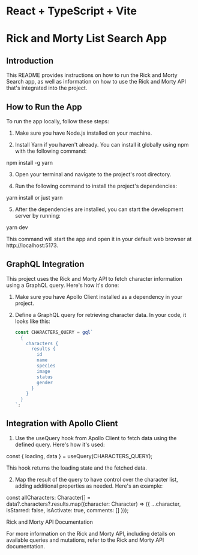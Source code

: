 # React + TypeScript + Vite

# Rick and Morty List Search App

## Introduction

This README provides instructions on how to run the Rick and Morty Search app, as well as information on how to use the Rick and Morty API that's integrated into the project.

## How to Run the App

To run the app locally, follow these steps:

1. Make sure you have Node.js installed on your machine.

2. Install Yarn if you haven't already. You can install it globally using npm with the following command:

npm install -g yarn

3. Open your terminal and navigate to the project's root directory.

4. Run the following command to install the project's dependencies:

yarn install or just yarn

5. After the dependencies are installed, you can start the development server by running:

yarn dev


This command will start the app and open it in your default web browser at http://localhost:5173.

## GraphQL Integration

This project uses the Rick and Morty API to fetch character information using a GraphQL query. Here's how it's done:

1. Make sure you have Apollo Client installed as a dependency in your project.

2. Define a GraphQL query for retrieving character data. In your code, it looks like this:

   ```javascript
   const CHARACTERS_QUERY = gql`
     {
       characters {
         results {
           id
           name
           species
           image
           status
           gender
         }
       }
     }
   `;
   ```

## Integration with Apollo Client

1. Use the useQuery hook from Apollo Client to fetch data using the defined query. Here's how it's used:

const { loading, data } = useQuery(CHARACTERS_QUERY);

This hook returns the loading state and the fetched data.

2. Map the result of the query to have control over the character list, adding additional properties as needed. Here's an example:

const allCharacters: Character[] = data?.characters?.results.map((character: Character) => ({
  ...character,
  isStarred: false,
  isActivate: true,
  comments: []
}));

Rick and Morty API Documentation

For more information on the Rick and Morty API, including details on available queries and mutations, refer to the Rick and Morty API documentation.